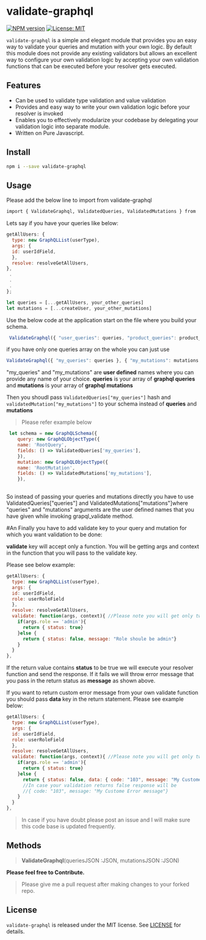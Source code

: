<!-- <p align="center"><img src="https://validate-graphql.s3.amazonaws.com/ezgif.com-gif-maker+(1).gif" width="250" />
<img src="https://validate-graphql.s3.amazonaws.com/ezgif.com-gif-maker+(2).gif" width="250" /></p> -->

# validate-graphql
[![NPM version](https://img.shields.io/npm/v/validate-graphql.svg?style=popout-square)](https://www.npmjs.com/package/validate-graphql)
[![License: MIT](https://img.shields.io/github/license/ganeshcse2991/validate-graphql.svg)](https://opensource.org/licenses/MIT)

`validate-graphql` is a simple and elegant module that provides you an easy way to validate your queries and mutation with your own logic.
By default this module does not provide any existing validators but allows an excellent way to configure your own
validation logic by accepting your own validation functions that can be executed before your resolver gets executed.

## Features
- Can be used to validate type validation and value validation
- Provides and easy way to write your own validation logic before your resolver is invoked
- Enables you to effectively modularize your codebase by delegating your validation logic into separate module.
- Written on Pure Javascript.

## Install
```sh
npm i --save validate-graphql
```
## Usage
Please add the below line to import from validate-graphql

```sh
import { ValidateGraphql, ValidatedQueries, ValidatedMutations } from 'validate-graphql';
```

Lets say if you have your queries like below:
```javascript
getAllUsers: {
  type: new GraphQLList(userType),
  args: {
  id: userIdField,
  },
  resolve: resolveGetAllUsers,
},
 .
 .
 .
};

let queries = [...getAllUsers, your_other_queries]
let mutations = [...createUser, your_other_mutations]
```
Use the below code at the application start on the file where you build your schema.
```javascript
 ValidateGraphql({ "user_queries": queries, "product_queries": product_queries }, { "user_mutations": mutations }); 
 ```
 
 if you have only one queries array on the whole you can just use
 ```javascript
 ValidateGraphql({ "my_queries": queries }, { "my_mutations": mutations });
 ```
 "my_queries" and "my_mutations" are **user defined** names where you can provide any name of your choice.
 **queries** is your array of **graphql queries** and **mutations** is your array of **graphql mutations**
 
 Then you shoudl pass ```ValidatedQueries["my_queries"]``` hash and ```validatedMutation["my_mutations"]``` to your schema 
 instead of **queries** and **mutations**
 
> Please refer example below
```javascript
 let schema = new GraphQLSchema({
	query: new GraphQLObjectType({
	name: 'RootQuery',
	fields: () => ValidatedQueries['my_queries'], 
	}),
	mutation: new GraphQLObjectType({
	name: 'RootMutation',
	fields: () => ValidatedMutations['my_mutations'],
	}),
   
```
So instead of passing your queries and mutations directly you have to use ValidatedQueries["queries"] and 
ValidatedMutations["mutations"]where "queries" and "mutations" arguments are the user defined names that you have given 
while invoking grapql_validate method.

#An Finally you have to add validate key to your query and mutation for which you want validation to be done:

**validate** key will accept only a function. You will be getting args and context in the function that you will pass
to the validate key.

Please see below example:
```javascript
getAllUsers: {
  type: new GraphQLList(userType),
  args: {
  id: userIdField,
  role: userRoleField
  },
  resolve: resolveGetAllUsers,
  validate: function(args, context){ //Please note you will get only two arguments args and context
    if(args.role == 'admin'){
      return { status: true}
    }else {
      return { status: false, message: "Role shoule be admin"}
    }
  }
},
```

If the return value contains **status** to be true we will execute your resolver function and send the response.
If it fails we will throw error message that you pass in the return status as **message** as shown above.

If you want to return custom error message from your own validate function you should pass **data** key in the 
return statement. Please see example below:

```javascript
getAllUsers: {
  type: new GraphQLList(userType),
  args: {
  id: userIdField,
  role: userRoleField
  },
  resolve: resolveGetAllUsers,
  validate: function(args, context){ //Please note you will get only two arguments args and context
    if(args.role == 'admin'){
      return { status: true}
    }else {
      return { status: false, data: { code: "103", message: "My Custome Error message"}}
      //In case your validation returns false response will be
      //{ code: "103", message: "My Custome Error message"}
    }
  }
},
```
>In case if you have doubt please post an issue and I will make sure this code base is updated frequently.

## Methods
> **ValidateGraphql**(queriesJSON :JSON, mutationsJSON :JSON)

**Please feel free to Contribute.**

>Please give me a pull request after making changes to your forked repo.

## License
`validate-graphql` is released under the MIT license. See [LICENSE](./LICENSE) for details.  
